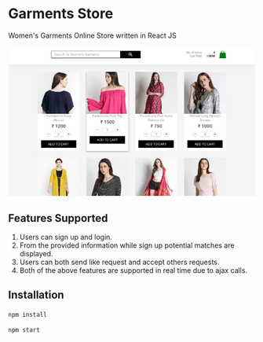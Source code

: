 # Garments Store
Women's Garments Online Store written in React JS

![Demo](demo.png)

## Features Supported

1. Users can sign up and login.
2. From the provided information while sign up potential matches are displayed.
3. Users can both send like request and accept others requests.
4. Both of the above features are supported in real time due to ajax calls.

## Installation

`npm install`

`npm start`
